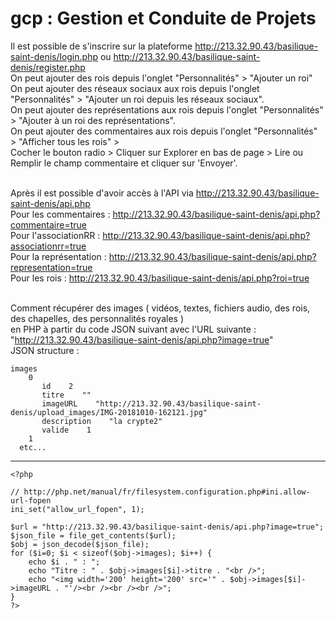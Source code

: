 # gcp : Gestion et Conduite de Projets

Il est possible de s'inscrire sur la plateforme http://213.32.90.43/basilique-saint-denis/login.php ou http://213.32.90.43/basilique-saint-denis/register.php<br />
On peut ajouter des rois depuis l'onglet "Personnalités" > "Ajouter un roi"<br />
On peut ajouter des réseaux sociaux aux rois depuis l'onglet "Personnalités" > "Ajouter un roi depuis les réseaux sociaux".<br />
On peut ajouter des représentations aux rois depuis l'onglet "Personnalités" > "Ajouter à un roi des représentations".<br />
On peut ajouter des commentaires aux rois depuis l'onglet "Personnalités" > "Afficher tous les rois" > <br />Cocher le bouton radio > Cliquer sur Explorer en bas de page > Lire ou Remplir le champ commentaire et cliquer sur 'Envoyer'.<br /><br />

Après il est possible d'avoir accès à l'API via http://213.32.90.43/basilique-saint-denis/api.php<br />
Pour les commentaires : http://213.32.90.43/basilique-saint-denis/api.php?commentaire=true<br />
Pour l'associationRR : http://213.32.90.43/basilique-saint-denis/api.php?associationrr=true<br />
Pour la représentation : http://213.32.90.43/basilique-saint-denis/api.php?representation=true<br />
Pour les rois : http://213.32.90.43/basilique-saint-denis/api.php?roi=true<br /><br />

Comment récupérer des images ( vidéos, textes, fichiers audio, des rois, des chapelles, des personnalités royales ) <br />en PHP à partir du code JSON suivant avec l'URL suivante : "http://213.32.90.43/basilique-saint-denis/api.php?image=true"
<br />
JSON structure :

    images
        0
           id    2
           titre    ""
           imageURL    "http://213.32.90.43/basilique-saint-denis/upload_images/IMG-20181010-162121.jpg"
           description    "la crypte2"
           valide    1
        1
      etc...

------------------

    <?php

    // http://php.net/manual/fr/filesystem.configuration.php#ini.allow-url-fopen
    ini_set("allow_url_fopen", 1);

    $url = "http://213.32.90.43/basilique-saint-denis/api.php?image=true";
    $json_file = file_get_contents($url);
    $obj = json_decode($json_file);
    for ($i=0; $i < sizeof($obj->images); $i++) {
        echo $i . " : ";
        echo "Titre : " . $obj->images[$i]->titre . "<br />";
        echo "<img width='200' height='200' src='" . $obj->images[$i]->imageURL . "'/><br /><br /><br />";
    }
    ?>



